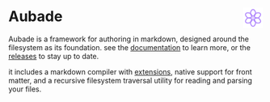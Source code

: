 # Aubade <img align="right" src="./workspace/website/static/favicon.svg" alt="logo" height="40" />

Aubade is a framework for authoring in markdown, designed around the filesystem as its foundation. see the [documentation](https://aubade.mauss.dev) to learn more, or the [releases](https://github.com/ignatiusmb/aubade/releases) to stay up to date.

it includes a markdown compiler with [extensions](https://aubade.mauss.dev/libretto#extensions), native support for front matter, and a recursive filesystem traversal utility for reading and parsing your files.
